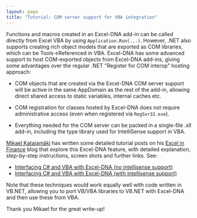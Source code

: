 ```yaml
---
layout: page
title: "Tutorial: COM server support for VBA integration"
---
```

Functions and macros created in an Excel-DNA add-in can be called directly from Excel VBA by using `Application.Run(...)`. However, .NET also supports creating rich object models that are exported as COM libraries, which can be Tools->Referenced in VBA. Excel-DNA has some advanced support to host COM-exported objects from Excel-DNA add-ins, giving some advantages over the regular .NET "Register for COM interop" hosting approach:

* COM objects that are created via the Excel-DNA COM server support will be active in the same AppDomain as the rest of the add-in, allowing direct shared access to static variables, internal caches etc.

* COM registration for classes hosted by Excel-DNA does not require administrative access (even when registered via `RegSvr32.exe`).

* Everything needed for the COM server can be packed in a single-file .xll add-in, including the type library used for IntelliSense support in VBA.

[Mikael Katajamäki][mikael-katajamaki] has written some detailed tutorial posts on his [Excel in Finance][mikael-katajamaki] blog that explore this Excel-DNA feature, with detailed explanation, step-by-step instructions, screen shots and further links. See:

* [Interfacing C# and VBA with Excel-DNA (no intellisense support)][post-no-intellisense]
* [Interfacing C# and VBA with Excel-DNA (with intellisense support)][post-with-intellisense]

Note that these techniques would work equally well with code written in VB.NET, allowing you to port VB/VBA libraries to VB.NET with Excel-DNA and then use these from VBA.

Thank you Mikael for the great write-up!

[mikael-katajamaki]: http://mikejuniperhill.blogspot.com/
[post-no-intellisense]: http://mikejuniperhill.blogspot.com/2014/03/interfacing-c-and-vba-with-exceldna-no.html
[post-with-intellisense]: http://mikejuniperhill.blogspot.com/2014/03/interfacing-c-and-vba-with-exceldna_16.html
